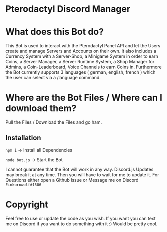 
<h1>Pterodactyl Discord Manager</h1>

# What does this Bot do?
This Bot is used to interact with the Pterodactyl Panel API and let the Users create and manage Servers and Accounts on their own. It also includes a Currency System with a Server-Shop, a Minigame System in order to earn Coins, a Server Manager, a Server Runtime System, a Shop Manager for Admins, a Coin-Leaderboard, Voice Channels to earn Coins in. Furthermore the Bot currently supports 3 languages ( german, english, french ) which the user can select via a /language command.

# Where are the Bot Files / Where can I download them?
Pull the Files / Download the Files and go ham.

## Installation

`npm i` -> Install all Dependencies

`node bot.js` -> Start the Bot

I cannot guarantee that the Bot will work in any way. Discord.js Updates may break it at any time. Then you will have to wait for me to update it.
For Questions either open a Github Issue or Message me on Discord ```Einkornwolf#1506```

# Copyright

Feel free to use or update the code as you wish. If you want you can text me on Discord if you want to do something with it :) Would be pretty cool.


